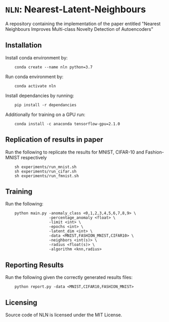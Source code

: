 # `NLN`: Nearest-Latent-Neighbours
A repository containing the implementation of the paper entitled "Nearest Neighbours Improves Multi-class Novelty Detection of Autoencoders"

## Installation 
Install conda environment by:
``` 
    conda create --name nln python=3.7
``` 
Run conda environment by:
``` 
    conda activate nln
``` 

Install dependancies by running:
``` 
    pip install -r dependancies
``` 

Additionally for training on a GPU run:
``` 
    conda install -c anaconda tensorflow-gpu=2.1.0
``` 


## Replication of results in paper 
Run the following to replicate the results for MNIST, CIFAR-10 and Fashion-MNIST respectively
```
    sh experiments/run_mnist.sh
    sh experiments/run_cifar.sh
    sh experiments/run_fmnist.sh
```


## Training 
Run the following: 
```
    python main.py -anomaly_class <0,1,2,3,4,5,6,7,8,9> \
                   -percentage_anomaly <float> \
                   -limit <int> \
                   -epochs <int> \
                   -latent_dim <int> \
                   -data <MNIST,FASHION_MNIST,CIFAR10> \
                   -neighbors <int(s)> \
                   -radius <float(s)> \
                   -algorithm <knn,radius>    
```
## Reporting Results 
Run the following given the correctly generated results files:
```
    python report.py -data <MNIST,CIFAR10,FASHION_MNIST>
```

## Licensing
Source code of NLN is licensed under the MIT License.
